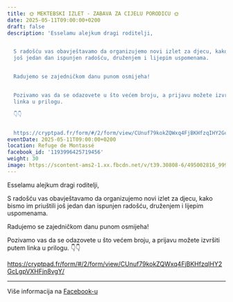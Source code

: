 ```yaml
---
title: 🌞 MEKTEBSKI IZLET - ZABAVA ZA CIJELU PORODICU 🌞
date: 2025-05-11T09:00:00+0200
draft: false
description: 'Esselamu alejkum dragi roditelji,


  S radošću vas obavještavamo da organizujemo novi izlet za djecu, kako bismo im priuštili
  još jedan dan ispunjen radošću, druženjem i lijepim uspomenama.


  Radujemo se zajedničkom danu punom osmijeha!


  Pozivamo vas da se odazovete u što većem broju, a prijavu možete izvršiti putem
  linka u prilogu.

  👇👇


  https://cryptpad.fr/form/#/2/form/view/CUnuf79kokZQWxq4FjBKHfzqIHY2GcLgpVXHFjn8vgY/'
eventDate: 2025-05-11T09:00:00+0200
location: Refuge de Montassé
facebook_id: '1193996425719456'
weight: 30
image: https://scontent-ams2-1.xx.fbcdn.net/v/t39.30808-6/495002816_999819255612007_6095771516433501333_n.jpg?_nc_cat=106&ccb=1-7&_nc_sid=9e60e4&_nc_ohc=6xXj7QNabS8Q7kNvwFDiO0l&_nc_oc=Adn50pogeIav-Ca6py-ZC2sOB4fpBDDOuuejdfa82w-V9CwI78GYeVvUrQmYTQ82dKc&_nc_zt=23&_nc_ht=scontent-ams2-1.xx&edm=ABTKTjYEAAAA&_nc_gid=3-XvjHbv37Fyz1RhrrHI_g&_nc_tpa=Q5bMBQEUcyaBKk6WkdXntkuoNAT4YT8ttkajfhLMV8QrNIwsJAfjXZ05MMIMR-2ViE-JZZ8y1OdF0pF7PA&oh=00_AfdfaJB7Un56107T4MBmYyIyIkCn4YVnQ_QYcPwkx1QT3w&oe=690A0F85
---
```


Esselamu alejkum dragi roditelji,

S radošću vas obavještavamo da organizujemo novi izlet za djecu, kako bismo im priuštili još jedan dan ispunjen radošću, druženjem i lijepim uspomenama.

Radujemo se zajedničkom danu punom osmijeha!

Pozivamo vas da se odazovete u što većem broju, a prijavu možete izvršiti putem linka u prilogu.
👇👇

https://cryptpad.fr/form/#/2/form/view/CUnuf79kokZQWxq4FjBKHfzqIHY2GcLgpVXHFjn8vgY/

---

Više informacija na [Facebook-u](https://facebook.com/events/1193996425719456)